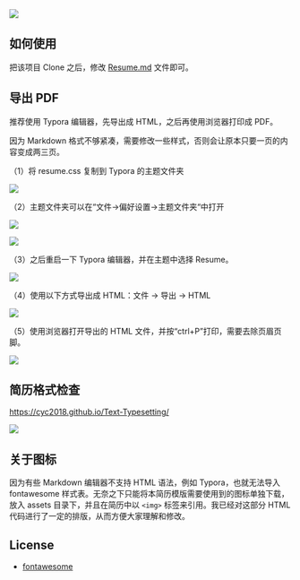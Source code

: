 

<img src="/Users/gongqinglong/Documents/my_workspace/resume/Resume.png">


## 如何使用

把该项目 Clone 之后，修改 [Resume.md](Resume.md) 文件即可。

## 导出 PDF

推荐使用 Typora 编辑器，先导出成 HTML，之后再使用浏览器打印成 PDF。

因为 Markdown 格式不够紧凑，需要修改一些样式，否则会让原本只要一页的内容变成两三页。

（1）将 resume.css 复制到 Typora 的主题文件夹

![](assets/1.png)

（2）主题文件夹可以在“文件->偏好设置->主题文件夹“中打开

![](assets/2.png)

![](assets/3.png)

（3）之后重启一下 Typora 编辑器，并在主题中选择 Resume。

![](assets/4.png)

（4）使用以下方式导出成 HTML：文件 -> 导出 -> HTML

![](assets/5.png)

（5）使用浏览器打开导出的 HTML 文件，并按“ctrl+P”打印，需要去除页眉页脚。

![](assets/6.png)



## 简历格式检查

https://cyc2018.github.io/Text-Typesetting/

![](assets/check-resume.png)



## 关于图标

因为有些 Markdown 编辑器不支持 HTML 语法，例如 Typora，也就无法导入 fontawesome 样式表。无奈之下只能将本简历模版需要使用到的图标单独下载，放入 assets 目录下，并且在简历中以 `<img>` 标签来引用。我已经对这部分 HTML 代码进行了一定的排版，从而方便大家理解和修改。

## License

- [fontawesome](https://fontawesome.com/license)
